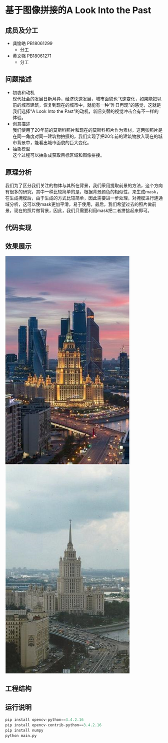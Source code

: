 基于图像拼接的A Look Into the Past
===
成员及分工
---
 * 龚愉皓 PB18061299
   * 分工
 * 黄文强 PB18061271
   * 分工

问题描述
--
* 初衷和动机<br>
  现代社会的发展日新月异，经济快速发展，城市面貌也飞速变化，如果能把以前的城市建筑，恢复到现在的城市中，就能有一种“昨日再现”的感觉，这就是我们选择“A Look Into the Past”的动机，新旧交替的视觉冲击会有不一样的体验。
* 创意描述<br>
  我们使用了20年前的莫斯科照片和现在的莫斯科照片作为素材，这两张照片是在同一角度对同一建筑物拍摄的，我们实现了把20年前的建筑物放入现在的城市背景中，能看出城市面貌的巨大变化。
* 抽象模型<br>
  这个过程可以抽象成获取目标区域和图像拼接。

原理分析
--
我们为了区分我们关注的物体与其所在背景，我们采用提取前景的方法，这个方向有很多的研究，其中一种比较简单的是，根据背景颜色的相似性，来生成mask，在生成掩膜后，由于生成的方式比较简单，因此需要进一步处理，对掩膜进行连通域分析，这可以使mask更加平滑，易于使用，最后，我们希望过去的照片做前景，现在的照片做背景，因此，我们只需要利用mask把二者拼接起来即可。

代码实现
--

效果展示
--
![现在的莫斯科](https://github.com/USTC-Computer-Vision-2021/project-cv-g-h/blob/main/Now.png)
![20年前的莫斯科](https://github.com/USTC-Computer-Vision-2021/project-cv-g-h/blob/main/Past.png)

工程结构
--

运行说明
--
```python
pip install opencv-python==3.4.2.16
pip install opencv-contrib-python==3.4.2.16
pip install numpy
python main.py
```
